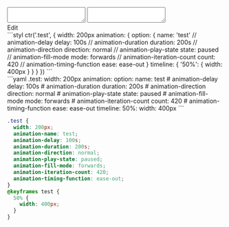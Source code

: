 <div data-size="600" class="code-cont" data-example="option">
    <div class="code">
        <div class="code-wrap">
            <textarea id="stylus"></textarea>
            <textarea id="css"></textarea>
            <div class="edit-code">
                <span>Edit</span>
            </div>
        </div>
    </div>
</div>

<div data-size="600" data-examples="stylus"></div>
```styl
ctr('.test', {
  width: 200px
  animation: {
    option: {
      name: 'test'
      // animation-delay
      delay: 100s
      // animation-duration
      duration: 200s
      // animation-direction
      direction: normal
      // animation-play-state
      state: paused
      // animation-fill-mode
      mode: forwards
      // animation-iteration-count
      count: 420
      // animation-timing-function
      ease: ease-out
    }
    timeline: {
      '50%': {
        width: 400px
      }
    }
  }
})
```

<div data-size="600" data-examples="yaml"></div>
```yaml
.test:
  width: 200px
  animation:
    option:
      name: test
      # animation-delay
      delay: 100s
      # animation-duration
      duration: 200s
      # animation-direction
      direction: normal
      # animation-play-state
      state: paused
      # animation-fill-mode
      mode: forwards
      # animation-iteration-count
      count: 420
      # animation-timing-function
      ease: ease-out
    timeline:
      50%:
        width: 400px
```

```css
.test {
  width: 200px;
  animation-name: test;
  animation-delay: 100s;
  animation-duration: 200s;
  animation-direction: normal;
  animation-play-state: paused;
  animation-fill-mode: forwards;
  animation-iteration-count: 420;
  animation-timing-function: ease-out;
}
@keyframes test {
  50% {
    width: 400px;
  }
}
```
<div class="cf"></div>

